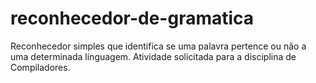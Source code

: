 # reconhecedor-de-gramatica
Reconhecedor simples que identifica se uma palavra pertence ou não a uma determinada linguagem.
Atividade solicitada para a disciplina de Compiladores.
